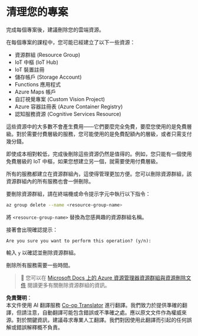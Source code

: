 <!--
CO_OP_TRANSLATOR_METADATA:
{
  "original_hash": "5a94fbab1ba737e9bd6cc6c64f114fa0",
  "translation_date": "2025-08-24T21:00:35+00:00",
  "source_file": "clean-up.md",
  "language_code": "tw"
}
-->
# 清理您的專案

完成每個專案後，建議刪除您的雲端資源。

在每個專案的課程中，您可能已經建立了以下一些資源：

* 資源群組 (Resource Group)
* IoT 中樞 (IoT Hub)
* IoT 裝置註冊
* 儲存帳戶 (Storage Account)
* Functions 應用程式
* Azure Maps 帳戶
* 自訂視覺專案 (Custom Vision Project)
* Azure 容器註冊表 (Azure Container Registry)
* 認知服務資源 (Cognitive Services Resource)

這些資源中的大多數不會產生費用——它們要麼完全免費，要麼您使用的是免費層級。對於需要付費層級的服務，您可能使用的是免費配額內的層級，或者只需支付幾分錢。

即使成本相對較低，完成後刪除這些資源仍然是值得的。例如，您只能有一個使用免費層級的 IoT 中樞，如果您想建立另一個，就需要使用付費層級。

所有的服務都建立在資源群組內，這使得管理更加方便。您可以刪除資源群組，該資源群組內的所有服務也會一併刪除。

要刪除資源群組，請在終端機或命令提示字元中執行以下指令：

```sh
az group delete --name <resource-group-name>
```

將 `<resource-group-name>` 替換為您感興趣的資源群組名稱。

接著會出現確認提示：

```output
Are you sure you want to perform this operation? (y/n): 
```

輸入 `y` 以確認並刪除資源群組。

刪除所有服務需要一些時間。

> 💁 您可以在 [Microsoft Docs 上的 Azure 資源管理器資源群組與資源刪除文件](https://docs.microsoft.com/azure/azure-resource-manager/management/delete-resource-group?WT.mc_id=academic-17441-jabenn&tabs=azure-cli) 閱讀更多有關刪除資源群組的資訊。

**免責聲明**：  
本文件使用 AI 翻譯服務 [Co-op Translator](https://github.com/Azure/co-op-translator) 進行翻譯。我們致力於提供準確的翻譯，但請注意，自動翻譯可能包含錯誤或不準確之處。應以原文文件作為權威來源。對於關鍵資訊，建議尋求專業人工翻譯。我們對因使用此翻譯而引起的任何誤解或錯誤解釋概不負責。